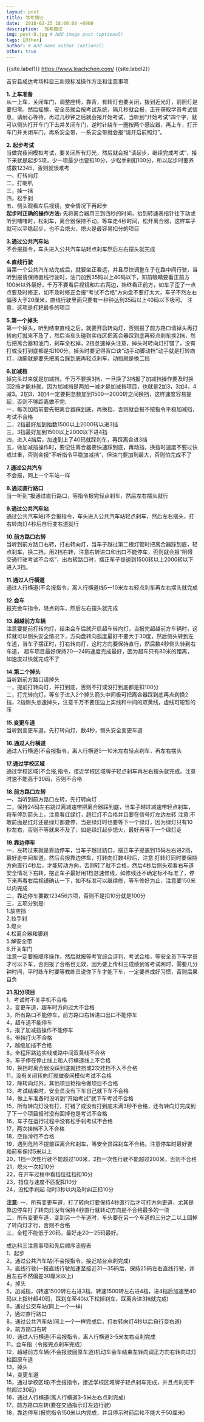 ```yaml
---
layout: post
title: 驾考摘记
date:  2018-02-25 18:00:00 +0900  
description:  驾考摘记
img: post-8.jpg # Add image post (optional)
tags: [Other]
author: # Add name author (optional)
other: true
---
```


{{site.label1}} <a href="https://www.leachchen.com/" target="\_blank">https://www.leachchen.com/</a> {{site.label2}}


吉安县成达考场科目三新规标准操作方法和注意事项

**1. 上车准备**  <br>
从一上车，关闭车门，调整座椅，靠背，有转灯也要关闭，拨到近光灯，前照灯是要归零。然后摇旗，安全员就会按考试系统，隔几秒就会报，正在获取学员考试信息，请耐心等待，再过几秒钟之后就会报开始考试，当听到“开始考试”四个字，就可以侧头打开车门下去并关闭车门，逆时针绕车一圈按两个感应器，再上车，打开车门并关闭车门，再系安全带，一系安全带就会报“请开启前照灯”。

**2. 起步考试** <br>
当做完夜间模拟考试，要关闭所有灯光，然后就会报“请起步，继续完成考试”，接下来就是起步5项，少一项最少也要扣10分，少松手刹扣100分，所以起步时要养成数12345，否则就很难考 <br>
一、打转向灯 <br>
二，打喇叭 <br>
三，挂一挡 <br>
四，松手刹 <br>
五、侧头观看左后视镜，安全情况下再起步 <br>
**起步时正确的操作方法:** 先将离合器用三到四秒的时间，抬到转速表指针往下动或听到啫啫时，松刹车，离合器保持不动，等车走4秒时间，松开离合器，这样车子就可以平稳起步，也不会熄火，熄火是最容易扣分的项目

**3.通过公共汽车站**  <br>
不会报指令，车头进入公共汽车站轻点刹车然后左右摆头就完成

**4.直线行驶** <br>
当第一个公共汽车站完成后，就要坐正看远，并且尽快调整车子在路中间行驶，当听到报请保持直线行驶时，油门加到35码以上40码以下，知前眼睛要看正前方100米以外最好，千万不要看后视镜和左右两边，始终看正前方，如车子歪了一点点要及时修正，如不及时修正会报“考试不合格”方向盘不要打太大，车子不然左右偏移大于20厘米，直线行驶里面只要有一秒钟达到35码以上40码以下极可。
注意，这项是打耙最多的项目

**5.第一个掉头**  <br>
第一个掉头，听到结束直线之后，就要开启转向灯，否则报了前方路口请掉头再打转向灯就来不及了，然后当车头碰到实线区把离合器踩到底再轻点刹车换2挡，然后把离合器和油门，刹车全松掉，2挡怠速掉头注意，掉头时转向灯打错了，没有打或没打到底都是扣100分。掉头时要记得背口诀“动手动脚动挡”动手就是打转向灯，动脚就是要先把离合踩到底再轻点刹车，动挡就是换二挡

**6.加减档** <br>
掉完头过来就是加减挡，千万不要换3挡，一旦换了3挡报了加减挡操作要及时换回2挡才能补就，因为加减挡是两加一减才是加减挡项目，也就是2加3，3加4，4减3。2加3，3加4一定要把怠数加到1500一2000转之间换挡，这样速度容易提起，否则不够距离做不完:<br>
一，每次加挡前要先把离合器踩到底，再换挡，否则就会报不按指令平稳加减挡，考试不合格 <br>
二，2挡最好加到抬数1500以上2000转以进3挡 <br>
三，3挡最好加到1500以上2000以下进4挡 <br>
四，进入4挡后，加速到上了40码就踩刹车，再踩离合进3挡 <br>
五，做加减挡操作时，要记住离合器要快速踩到底，再动挡，换挡时速度不要过快或过重，否则会报“不听指令平稳加减挡”，但油门要加到最大，否则怕完成不了 <br>

**7.通过公共汽车**  <br>
不会报，同上一个车站一样

**8.通过直行路口** <br>
当一听到“报通过直行路口，等指令报完轻点刹车，然后左右摆头就行

**9.通过公共汽车站** <br>
通过公共汽车站(不会报指令，车头进入公共汽车站轻点刹车，然后左右摆头，打右转向灯4秒后自行变右道就行

**10.前方路口右转** <br>
当听到前方路口右转，打右转向灯，当车子越过第二根灯管时把离合器踩到底，轻点刹车，换二挡，用2挡右转，注意右转进口和出口不能停车，否则就会报“阻碍交通行驶考试不合格”，出右转路口时，摆正车子提速到1500转以上2000转以下进入3挡。

**11.通过人行横道** <br>
通过人行横道(不会报指令，离人行横道线5一10米左右轻点刹车再左右摆头就完成

**12.会车** <br>
报完会车指令，轻点刹车，然后左右摆头就完成

**13.超越前方车辆** <br>
注意要提前打转向灯，结束会车后就开启超车转向灯，当报完超越前方车辆时，这样就可以侧头安全情况下，方向盘转向孤度最好不要大于30度，然后侧头转到左车道，当车子摆正时，打右转向灯，这时方向要保持直行，然后数4秒侧头转到右车道， 超车项目最好保持20一24码速度完成最好，因为超车只有80米的距离，如速度过快就完成不了

**14.第二个掉头** <br>
当听到前方路口请掉头  <br>
一，提前打转向灯，并打到底，否则不打或没打到底都是扣100分 <br>
二，打完转向灯，等车子进入2个掉头箭头中间极可把离合器踩到底再点刹换2挡，2挡侧头怠速掉头，注意千万不要压边上实线和中间的双黄线，虚线可短暂的压 <br>

**15.变更车道** <br>
当听到变更车道，先打转向灯，数4秒，侧头安全变更车道

**16.通过人行横道**  <br>
通过人行横道(不会报指令，离人行横道5一10米左右轻点刹车，再左右摆头

**17.通过学校区域**  <br>
通过学校区域(不会报,指令，接近学校区域牌子轻点刹车再左右摆头就完成。注意时速不能高于30码，否则不合格

**18.前方路口左转** <br>
一、当听到前方路口左转，先打转向灯 <br>
二，保持24码左右跳过离减速带把离合器踩到底，当车子越过减速带轻点刹车，将车停到箭头上，注意看红绿灯，趟红灯不合格并且要在信号灯左边左转
注意:不敢前面是红灯还是绿灯都要停，当是绿灯时也要等下一个绿灯，因为绿灯只有10秒左右，否则不等就来不及了，如是绿灯起步熄火，最好再等下一个绿灯走

**19.靠边停车** <br>
一，左转过来就是靠边停车，当车子越过路口，摆正车子提速到15码左右进2挡，最好走中间车道，然后会报靠边停车，打转向灯数4秒后，注意:打转灯同时要保持方向直行4秒后，才能转动方向，否则转了就不合格，然后4秒后侧头观看右车道安全情况下右转，摆正车子最好用1档怠速修线，如修线还不确定标不标准了，停下来再看右后视镜确认一下，如不标准可以继续修，等车修好为止，注意要150米以内完成  <br>
二，靠边停车要数123456六项，否则不是扣10分就是100分  <br>
三，五项分别是: <br>
1.放空挡  <br>
2.拉手刹  <br>
3.熄火  <br>
4.松离合器和脚刹  <br>
5.解安全带  <br>
6.开关车门  <br>
注意一定要按顺序操作。然后就报等考官综合评判，考试合格，等安全员下车学员才可以下车，否则报了合格也无效，因为要上传科三成绩到省考试网时，需要几分钟时间，平时练车时要等教练员说你下车才能下车，一定要养成好习惯，否则后果自负

**21.扣分项目** <br>
1，考试时不关手机不合格 <br>
2，变更车道，超车时方向过大不合格 <br>
3，所有路口不能停车，前方路口右转进口出口不能停车 <br>
4，超车道不能停车 <br>
5，报了加减挡操作不能停车 <br>
6，带挡打火不合格 <br>
7，越级加挡不合格 <br>
8，全程压路边实线或路中间双黄线不合格 <br>
9，车子停在停止线上和人行横道线上不合格 <br>
10，换挡时离合器没踩到底就挂挡或2次挂挡不入不合格 <br>
11，没有关闭转向灯就做夜间模似考试不合格 <br>
12，除转向灯外，其他项目抢指令做项目不合格 <br>
13，考试结束时，安全员没有下车自己就下车不合格 <br>
14，做上车准备时没听到”开始考试”就下车考试不合格 <br>
15，所有转向灯没有打，打错了或没有打到底未满3秒不合格，还有转向灯完成到了下一个项目报时没有回掉也是考试不合格 <br>
16，车子在运行过程中没有松手刹考试不合格 <br>
17，两次挂档不入不合格 <br>
18，空挡滑行不合格 <br>
19，遇到危险不提前踩离合和刹车，等安全员踩刹车不合格。注意停车时最好要和前车保持5米以上 <br>
20，1挡一次性行驶不能超过100米，2挡一次性行驶不能超过200米，否则不合格 <br>
21，熄火一次扣10分 <br>
22，在开车过程中看挡位挂挡扣10分 <br>
23，挡位与速度不匹配扣10分 <br>
24，没松手刹起 动时3秒以内及时纠正扣10分 <br>

**注意:**
一，所有变更车道，打了转向灯要保持4秒直行后才可打方向更道，尤其是靠边停车打了转向灯没有保持4秒直行就转动方向是不合格最多的一项 <br>
二，所有变更车道，变到另一个车道时，车头要在另一个车道的三分之二以上回掉了转向灯才行，否则不合格 <br>
三，全程不能低于20码，最好走20一25码最好。 <br>



成达科三注意事项和先后顺序流程表 <br>
1，起步 <br>
2，通过公共汽车站(不会报指令，接近站台点刹完成) <br>
3，直线行驶(一报直线行驶加速至接近31一35码后，保持25码左右直线行驶，并且左右不然偏差30厘米以上) <br>
4，掉头 <br>
5，加减档，(转速1500转左右进3档，转速1500转左右进4档，进4档后加速至40码以上指针超40码，踩刹车至40以下松掉刹车，踩离合进3挡就完成) <br>
6，通过公交车站(同上一个一样) <br>
7，通过直行路口 <br>
8，通过公共汽车站(同上一个一样完成后，打右转向灯4秒以后自行变右道) <br>
9，前方路口右转 <br>
10，通过人行横道(不会报指令，离人行横道3-5米左右点刹完成 <br>
11，会车指（令报完点刹车完成） <br>
12，超越前方车辆(不会报驶回原车道)机动车会车结束左转向调正方向右转向过灯柱回原车道 <br>
13，掉头 <br>
14，变更车道 <br>
15，通过学校区域(不会报指令，接近学校区域牌子轻点刹车完成，并且点刹完不然超过30码) <br>
16，通过人行横道(离人行横道3-5米左右点刹完成) <br>
17，前方路口左转(要在交通指示灯左边行驶) <br>
18，靠边停车(报完指令150米以内完成，并且停示时前后轮不能大于50厘米) <br>






<br><br><br><br><br><br><br><br><br><br><br><br><br><br>

准备：
比手比头调整座椅位置，使得人坐直可以看到车前面凹槽处，左后视镜可以看到后轮轮胎底部，右后视镜可以看到右边把手凹槽处。
系好安全带，点火，放下手刹，挂一档起步。

1. 倒车入库<br>
挂前进挡，沿着白线，车凹槽处对着白线往前开，肩膀与线平齐时停车，挂倒挡，头轻微倾斜，白线从后视镜夹角处刚好消失时，迅速左打死，低头看后视镜，后视镜看到车身即将与白线平行时，回正方向，若左边距离较大，则等车平行后过一秒回正方向。后视镜看到车轮过水泥缝三公分时停车。
挂前进挡，看后视镜，车轮离水泥缝还有五公分时右打一圈加九十度，当肩膀对齐远处白线角或者车门与白线成一定夹角时停车。
挂倒挡，低头看后视镜，看远处石头库角，若肩膀离白线还有二十公分左右，石头库角还没出现，则右打死，若出现了，白线库角过了两秒还没出现则右打死，否则正常行驶，当看到车库白线库角出来三到五公分时，回正方向，看后视镜，车轮过水泥缝三公分时停车。
挂前进挡，看后视镜，当车轮离水泥缝还有五公分时左打死，当车凹槽处对准白线时回正方向。

1. 上坡定点<br>
若前方有车正在考试时，车往前开，后视镜看到车轮对到白色箭头时停车等待
车凹槽处对着坡上第二和第三根线的中间位置往前开，快接近右侧竖直杆时往右看，当看到挡阳板后线处对到杆时停车，按住手刹往上提数三秒放下，松离合器，掉下一格时，刹车慢放，左打九十度使得车凹槽处对着白线往前开。

1. 直角转弯<br>
当车刚下坡时，转向灯往下按，开启左转向灯，往前开，尽量不要轮方向盘，若转向灯灭了需要立马打开，看后视镜夹角处，当黄色直角刚好消失时关掉左转向灯，车头前白线即将消失时左打死，看后视镜，车身与白线对齐时回正方向

1. 侧方位停车<br>
肩膀与线平行时左打死，调整方向，使人对着前面的箭头往前开，当箭头尾部刚好消失时停车，挂倒挡，看右后视镜，库角消失右打一圈，看左后视镜，看到线50-60公分处，左打一圈，车轮即将压线时左打死，经线和前面石头线或者地上的线平行时停车，打开左转向灯，挂前进挡，当车头经线即将碰到白线，白线即将消失时，回正方向，线到车中间一半时，右打一圈，人与箭头将要平行时回正方向，看后视镜，车离开边线时才可调整方向，进入曲线行驶。

1. 曲线行驶<br>
车往前开，调整车方向使得车头在曲线中间位置，经线即将碰线，左打一圈，出去左加，进来端平，保持经线在里面，当车头在正中间继续往前开，经线即将碰线时回正，线到车头快中间位置时右打一圈，微调方向盘，使得车头和左边曲线成一定夹角，后视镜看到车即将离开曲线时调整方向

1. 调整方向使得车经线对齐白线<br>
车轮在线左边，先副驾驶方向打180度，看后视镜，看到白线回正，即将压线左打180度，车身和线平行后回正，车凹槽处对着线往前开






1. 车速3（无中，城市）,4（无中，公路）,5（有中，城市）,7（有种，公路）

1. 特殊路口行驶速度30

1. 会车距离对向来车150米远光改近光

1. 都是直线，右侧先行

1. 右让左，左让直，转弯让直行

1. 菱形，人行横道预告

1. 站3口5

1. 两条车道左边120~100，右边90~60

1. 能见度低于100米，最高车速40，车距50；能见度低于200米，最高车速60，车距100

1. 汽车故障警告标志告诉150米外，道路50~100米

1. 行驶证登记地，驾驶证核发地

1. 驾驶证有效期满90日前申请换证

1. 驾驶证信息变更30日内申请换证

1. 酒驾80毫克/100毫升

1. 两个凸起路面不平，一个凸起路面高凸

1. 有文字的指路标志，没文字的指示标志

1. 边上是虚线为分向行驶无距离标识，边上是实线的为交叉路口

1. 环形有缺口，互通无缺口，十字是立体

1. 中间有虚线的是紧急停车带，没有虚线的是错车道，中间实线两边虚线港湾式停车站

1. 两弯反向，三弯连续

1.
